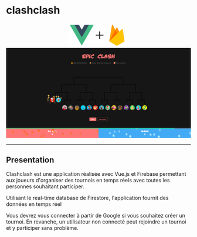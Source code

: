 # clashclash
<div align="center">
<img height="64px" src="./src/assets/vueplusfire.png">
<a href="./src/assets/screen2.png">
    <img src="./src/assets/screen2.png">
</a>
</div>

___



## Presentation

Clashclash est une application réalisée avec Vue.js et Firebase permettant aux joueurs d'organiser des tournois en temps réels avec toutes les personnes souhaitant participer.

Utilisant le real-time database de Firestore, l'application fournit des données en temps réel

Vous devrez vous connecter à partir de Google si vous souhaitez créer un tournoi. En revanche, un utilisateur non connecté peut rejoindre un tournoi et y participer sans problème.